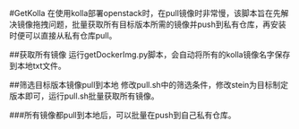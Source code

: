 #GetKolla
在使用kolla部署openstack时，在pull镜像时非常慢，该脚本旨在先解决镜像拖拽问题，批量获取所有目标版本所需的镜像并push到私有仓库，再安装时便可以直接从私有仓库pull。

##获取所有镜像
运行getDockerImg.py脚本，会自动将所有的kolla镜像名字保存到本地txt文件。

##筛选目标版本镜像pull到本地
修改pull.sh中的筛选条件，修改stein为目标制定版本即可，运行pull.sh批量获取所有镜像。

###所有镜像都pull到本地后，可以批量在push到自己私有仓库。